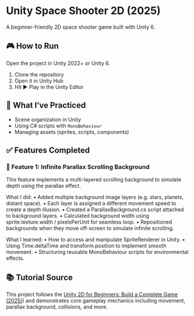 # Unity Space Shooter 2D (2025)

A beginner-friendly 2D space shooter game built with Unity 6.  


## 🎮 How to Run

Open the project in Unity 2022+ or Unity 6.

1. Clone the repository  
2. Open it in Unity Hub  
3. Hit ▶️ Play in the Unity Editor

## 🧠 What I’ve Practiced

- Scene organization in Unity
- Using C# scripts with `MonoBehaviour`
- Managing assets (sprites, scripts, components)


## ✅ Features Completed

### 🧱 Feature 1: Infinite Parallax Scrolling Background
This feature implements a multi-layered scrolling background to simulate depth using the parallax effect.

What I did:
	•	Added multiple background image layers (e.g. stars, planets, distant space).
	•	Each layer is assigned a different movement speed to create a depth illusion.
	•	Created a ParallaxBackground.cs script attached to background layers.
	•	Calculated background width using sprite.texture.width / pixelsPerUnit for seamless loop.
	•	Repositioned backgrounds when they move off-screen to simulate infinite scrolling.

What I learned:
	•	How to access and manipulate SpriteRenderer in Unity.
	•	Using Time.deltaTime and transform.position to implement smooth movement.
	•	Structuring reusable MonoBehaviour scripts for environmental effects.


## 📚 Tutorial Source
This project follows the [Unity 2D for Beginners: Build a Complete Game (2025)](https://www.youtube.com/watch?v=P377cNMG4lg&t=1347s)) and demonstrates core gameplay mechanics including movement, parallax background, collisions, and more.
